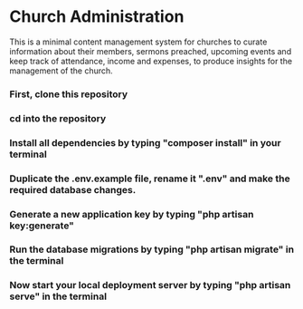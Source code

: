 # Church Administration
This is a minimal content management system for churches to curate information about their members, sermons preached, upcoming events and keep track of attendance, income and expenses, to produce insights for the management of the church.

### First, clone this repository

### cd into the repository

### Install all dependencies by typing "composer install" in your terminal

### Duplicate the .env.example file, rename it ".env" and make the required database changes.

### Generate a new application key by typing "php artisan key:generate"

### Run the database migrations by typing "php artisan migrate" in the terminal

### Now start your local deployment server by typing "php artisan serve" in the terminal
